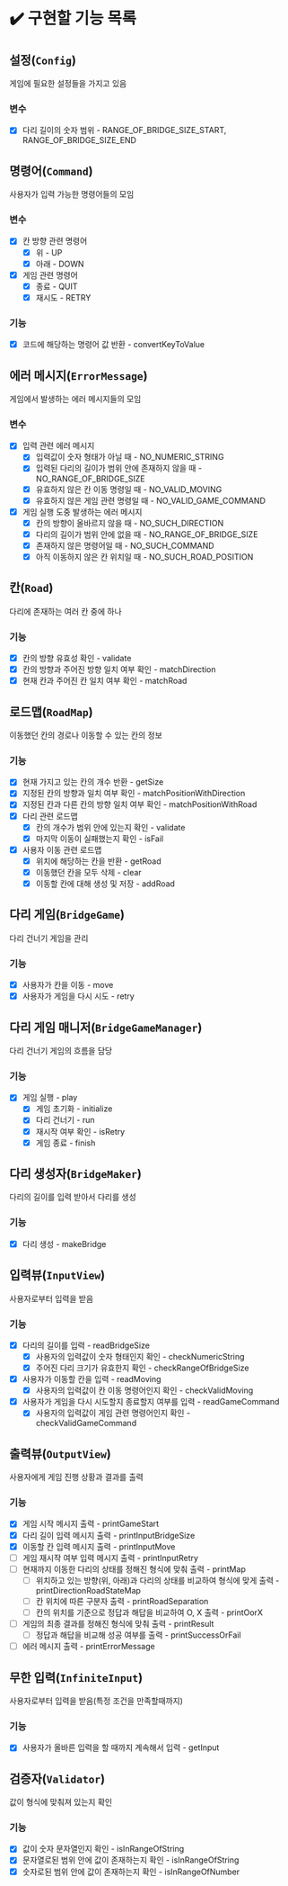 # ✔️ 구현할 기능 목록

## 설정(`Config`)

게임에 필요한 설정들을 가지고 있음

### 변수
- [x] 다리 길이의 숫자 범위 - RANGE_OF_BRIDGE_SIZE_START, RANGE_OF_BRIDGE_SIZE_END

## 명령어(`Command`)

사용자가 입력 가능한 명령어들의 모임

### 변수
- [x] 칸 방향 관련 명령어
  - [x] 위 - UP
  - [x] 아래 - DOWN
- [x] 게임 관련 명령어
  - [x] 종료 - QUIT
  - [x] 재시도 - RETRY

### 기능
- [x] 코드에 해당하는 명령어 값 반환 - convertKeyToValue

## 에러 메시지(`ErrorMessage`)

게임에서 발생하는 에러 메시지들의 모임

### 변수
- [x] 입력 관련 에러 메시지
  - [x] 입력값이 숫자 형태가 아닐 때 - NO_NUMERIC_STRING
  - [x] 입력된 다리의 길이가 범위 안에 존재하지 않을 때 - NO_RANGE_OF_BRIDGE_SIZE
  - [x] 유효하지 않은 칸 이동 명령일 때 - NO_VALID_MOVING
  - [x] 유효하지 않은 게임 관련 명령일 때 - NO_VALID_GAME_COMMAND
- [x] 게임 실행 도중 발생하는 에러 메시지
  - [x] 칸의 방향이 올바르지 않을 때 - NO_SUCH_DIRECTION
  - [x] 다리의 길이가 범위 안에 없을 때 - NO_RANGE_OF_BRIDGE_SIZE
  - [x] 존재하지 않은 명령어일 때 - NO_SUCH_COMMAND
  - [x] 아직 이동하지 않은 칸 위치일 때 - NO_SUCH_ROAD_POSITION

## 칸(`Road`)

다리에 존재하는 여러 칸 중에 하나

### 기능
- [x] 칸의 방향 유효성 확인 - validate
- [x] 칸의 방향과 주어진 방향 일치 여부 확인 - matchDirection
- [x] 현재 칸과 주어진 칸 일치 여부 확인 - matchRoad

## 로드맵(`RoadMap`)

이동했던 칸의 경로나 이동할 수 있는 칸의 정보

### 기능
- [x] 현재 가지고 있는 칸의 개수 반환 - getSize
- [x] 지정된 칸의 방향과 일치 여부 확인 - matchPositionWithDirection
- [x] 지정된 칸과 다른 칸의 방향 일치 여부 확인 - matchPositionWithRoad
- [x] 다리 관련 로드맵
  - [x] 칸의 개수가 범위 안에 있는지 확인 - validate
  - [x] 마지막 이동이 실패했는지 확인 - isFail
- [x] 사용자 이동 관련 로드맵
  - [x] 위치에 해당하는 칸을 반환 - getRoad
  - [x] 이동했던 칸을 모두 삭제 - clear
  - [x] 이동할 칸에 대해 생성 및 저장 - addRoad

## 다리 게임(`BridgeGame`)

다리 건너기 게임을 관리

### 기능
- [x] 사용자가 칸을 이동 - move
- [x] 사용자가 게임을 다시 시도 - retry

## 다리 게임 매니저(`BridgeGameManager`)

다리 건너기 게임의 흐름을 담당

### 기능
- [x] 게임 실행 - play
  - [x] 게임 초기화 - initialize
  - [x] 다리 건너기 - run
  - [x] 재시작 여부 확인 - isRetry
  - [x] 게임 종료 - finish

## 다리 생성자(`BridgeMaker`)

다리의 길이를 입력 받아서 다리를 생성

### 기능
- [x] 다리 생성 - makeBridge

## 입력뷰(`InputView`)

사용자로부터 입력을 받음

### 기능
- [x] 다리의 길이를 입력 - readBridgeSize
  - [x] 사용자의 입력값이 숫자 형태인지 확인 - checkNumericString
  - [x] 주어진 다리 크기가 유효한지 확인 - checkRangeOfBridgeSize
- [x] 사용자가 이동할 칸을 입력 - readMoving
  - [x] 사용자의 입력값이 칸 이동 명령어인지 확인 - checkValidMoving
- [x] 사용자가 게임을 다시 시도할지 종료할지 여부를 입력 - readGameCommand
  - [x] 사용자의 입력값이 게임 관련 명령어인지 확인 - checkValidGameCommand

## 출력뷰(`OutputView`)

사용자에게 게임 진행 상황과 결과를 출력

### 기능
- [x] 게임 시작 메시지 출력 - printGameStart
- [x] 다리 길이 입력 메시지 출력 - printInputBridgeSize
- [x] 이동할 칸 입력 메시지 출력 - printInputMove
- [ ] 게임 재시작 여부 입력 메시지 출력 - printInputRetry
- [ ] 현재까지 이동한 다리의 상태를 정해진 형식에 맞춰 출력 - printMap
  - [ ] 위치하고 있는 방향(위, 아래)과 다리의 상태를 비교하여 형식에 맞게 출력 - printDirectionRoadStateMap 
  - [ ] 칸 위치에 따른 구분자 출력 - printRoadSeparation
  - [ ] 칸의 위치를 기준으로 정답과 해답을 비교하여 O, X 출력 - printOorX
- [ ] 게임의 최종 결과를 정해진 형식에 맞춰 출력 - printResult
  - [ ] 정답과 해답을 비교해 성공 여부를 출력 - printSuccessOrFail
- [ ] 에러 메시지 출력 - printErrorMessage

## 무한 입력(`InfiniteInput`)

사용자로부터 입력을 받음(특정 조건을 만족할때까지)

### 기능
- [x] 사용자가 올바른 입력을 할 때까지 계속해서 입력 - getInput

## 검증자(`Validator`)

값이 형식에 맞춰져 있는지 확인

### 기능
- [x] 값이 숫자 문자열인지 확인 - isInRangeOfString
- [x] 문자열로된 범위 안에 값이 존재하는지 확인 - isInRangeOfString
- [x] 숫자로된 범위 안에 값이 존재하는지 확인 - isInRangeOfNumber